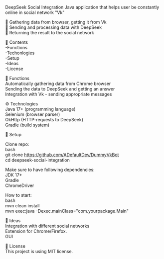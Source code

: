 DeepSeek Social Integration
Java application that helps user be constantly online in social network "Vk"  
  
🔹 Gathering data from browser, getting it from Vk  
🔹 Sending and processing data with DeepSeek  
🔹 Returning the result to the social network  

📌 Contents  
-Functions  
-Techonlogies  
-Setup  
-Ideas  
-License  

🔹 Functions  
 Automatically gathering data from Chrome browser  
 Sending the data to DeepSeek and getting an answer  
 Integration with Vk - sending appropriate messages 

⚙️ Technologies  
Java 17+ (programming language)  
Selenium (browser parser)  
OkHttp (HTTP-requests to DeepSeek)  
Gradle (build system)  

🚀 Setup  

Clone repo:  
bash  
git clone https://github.com/ADefaultDev/DummyVkBot  
cd deepseek-social-integration  

Make sure to have following dependencies:  
JDK 17+  
Gradle  
ChromeDriver  

How to start:  
bash  
mvn clean install     
mvn exec:java -Dexec.mainClass="com.yourpackage.Main"    
 
📅 Ideas  
Integration with different social networks  
Extension for Chrome/Firefox.  
GUI  

📜 License  
This project is using MIT license.  

